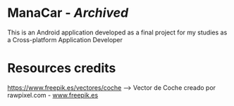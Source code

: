 # ManaCar -  *Archived*
This is an Android application developed as a final project for my studies as a Cross-platform Application Developer

# Resources credits
https://www.freepik.es/vectores/coche --> Vector de Coche creado por rawpixel.com - www.freepik.es
